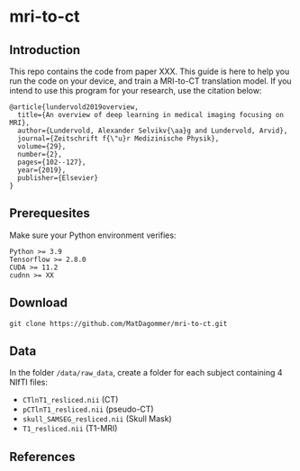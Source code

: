 # mri-to-ct

## Introduction

This repo contains the code from paper XXX. This guide is here to help you run the code on your device, and train a MRI-to-CT translation model. If you intend to use this program for your research, use the citation below:

    @article{lundervold2019overview,
      title={An overview of deep learning in medical imaging focusing on MRI},
      author={Lundervold, Alexander Selvikv{\aa}g and Lundervold, Arvid},
      journal={Zeitschrift f{\"u}r Medizinische Physik},
      volume={29},
      number={2},
      pages={102--127},
      year={2019},
      publisher={Elsevier}
    }

## Prerequesites

Make sure your Python environment verifies:
    
    Python >= 3.9
    Tensorflow >= 2.8.0
    CUDA >= 11.2
    cudnn >= XX

## Download

    git clone https://github.com/MatDagommer/mri-to-ct.git

## Data

In the folder ``` /data/raw_data ```, create a folder for each subject containing 4 NIfTI files:

* ``` CTlnT1_resliced.nii ``` (CT)
* ``` pCTlnT1_resliced.nii ``` (pseudo-CT)
* ``` skull_SAMSEG_resliced.nii ``` (Skull Mask)
* ``` T1_resliced.nii ``` (T1-MRI)

## References



